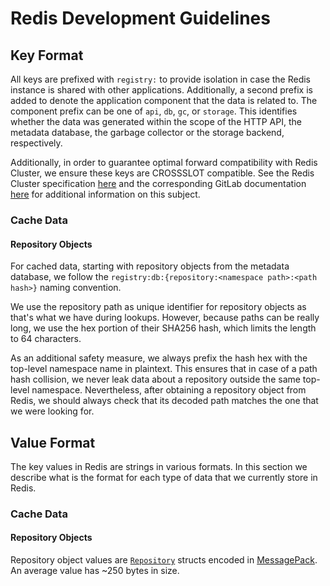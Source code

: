 # Redis Development Guidelines

## Key Format

All keys are prefixed with `registry:` to provide isolation in case the Redis instance is shared with other
applications. Additionally, a second prefix is added to denote the application component that the data is related to.
The component prefix can be one of `api`, `db`, `gc`, or `storage`. This identifies whether the data was generated
within the scope of the HTTP API, the
metadata database, the garbage collector or the storage backend, respectively.

Additionally, in order to guarantee optimal forward compatibility with Redis Cluster, we ensure these keys
are CROSSSLOT compatible. See the Redis Cluster specification
[here](https://redis.io/docs/reference/cluster-spec/#hash-tags) and the corresponding GitLab documentation
[here](https://docs.gitlab.com/ee/development/redis.html#multi-key-commands) for additional information on this subject.

### Cache Data

#### Repository Objects

For cached data, starting with repository objects from the metadata database, we follow the
`registry:db:{repository:<namespace path>:<path hash>}` naming convention.

We use the repository path as unique identifier for repository objects as that's what we have during lookups. However,
because paths can be really long, we use the hex portion of their SHA256 hash, which limits the length to 64 characters.

As an additional safety measure, we always prefix the hash hex with the top-level namespace name in plaintext. This
ensures that in case of a path hash collision, we never leak data about a repository outside the same top-level
namespace. Nevertheless, after obtaining a repository object from Redis, we should always check that its decoded path
matches the one that we were looking for.

## Value Format

The key values in Redis are strings in various formats. In this section we describe what is the format for each type of
data that we currently store in Redis.

### Cache Data

#### Repository Objects

Repository object values are
[`Repository`](https://gitlab.com/gitlab-org/container-registry/-/blob/7ec72eccb53bd2dfd75ce3da1e96f7dcef434918/registry/datastore/models/models.go#L32)
structs encoded in [MessagePack](https://msgpack.org/). An average value has ~250 bytes in size.
